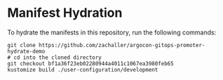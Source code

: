 # Manifest Hydration

To hydrate the manifests in this repository, run the following commands:

```shell
git clone https://github.com/zachaller/argocon-gitops-promoter-hydrate-demo
# cd into the cloned directory
git checkout bf1a36f23eb02280944a4011c1067ea3980feb65
kustomize build ./user-configuration/development
```

